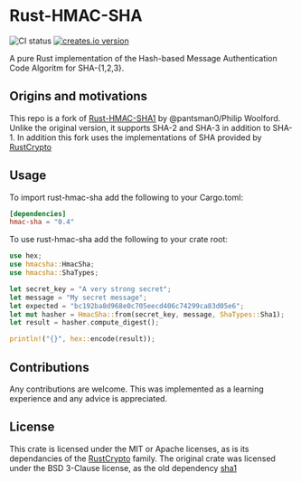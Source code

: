 # Rust-HMAC-SHA

![CI status](https://github.com/lrazovic/rust-hmac-sha1/actions/workflows/ci.yml/badge.svg)
[![creates.io version](https://img.shields.io/crates/v/hmac-sha)](https://crates.io/crates/hmac-sha)

A pure Rust implementation of the Hash-based Message Authentication Code Algoritm for SHA-{1,2,3}.

## Origins and motivations

This repo is a fork of [Rust-HMAC-SHA1](https://github.com/pantsman0/rust-hmac-sha1) by @pantsman0/Philip Woolford.
Unlike the original version, it supports SHA-2 and SHA-3 in addition to SHA-1. In addition this fork uses the implementations of SHA provided by [RustCrypto](https://github.com/RustCrypto/hashes)

## Usage

To import rust-hmac-sha add the following to your Cargo.toml:

```toml
[dependencies]
hmac-sha = "0.4"
```

To use rust-hmac-sha add the following to your crate root:

```rust
use hex;
use hmacsha::HmacSha;
use hmacsha::ShaTypes;

let secret_key = "A very strong secret";
let message = "My secret message";
let expected = "bc192ba8d968e0c705eecd406c74299ca83d05e6";
let mut hasher = HmacSha::from(secret_key, message, ShaTypes::Sha1);
let result = hasher.compute_digest();

println!("{}", hex::encode(result));
```

## Contributions

Any contributions are welcome. This was implemented as a learning experience and any advice is appreciated.

## License

This crate is licensed under the MIT or Apache licenses, as is its dependancies of the [RustCrypto](https://github.com/RustCrypto/hashes) family.
The original crate was licensed under the BSD 3-Clause license, as the old dependency [sha1](https://github.com/mitsuhiko/rust-sha1)
